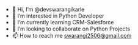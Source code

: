 - 👋 Hi, I’m @devswarangikarle
- 👀 I’m interested in Python Developer
- 🌱 I’m currently learning CRM-Salesforce
- 💞️ I’m looking to collaborate on Python Projects
- 📫 How to reach me swarangi2506@gmail.com

<!---
devswarangikarle/devswarangikarle is a ✨ special ✨ repository because its `README.md` (this file) appears on your GitHub profile.
You can click the Preview link to take a look at your changes.
--->
